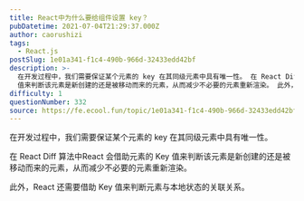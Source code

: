 ```yaml
---
title: React中为什么要给组件设置 key？
pubDatetime: 2021-07-04T21:29:37.000Z
author: caorushizi
tags:
  - React.js
postSlug: 1e01a341-f1c4-490b-966d-32433edd42bf
description: >-
  在开发过程中，我们需要保证某个元素的 key 在其同级元素中具有唯一性。 在 React Diff 算法中React 会借助元素的 Key
  值来判断该元素是新创建的还是被移动而来的元素，从而减少不必要的元素重新渲染。 此外，React 还需要借助 Key 值来判断元素与本地状态的关联关系。
difficulty: 1
questionNumber: 332
source: https://fe.ecool.fun/topic/1e01a341-f1c4-490b-966d-32433edd42bf
---
```


在开发过程中，我们需要保证某个元素的 key 在其同级元素中具有唯一性。

在 React Diff 算法中React 会借助元素的 Key 值来判断该元素是新创建的还是被移动而来的元素，从而减少不必要的元素重新渲染。

此外，React 还需要借助 Key 值来判断元素与本地状态的关联关系。
